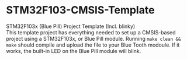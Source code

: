 # STM32F103-CMSIS-Template
STM32F103x (Blue Pill) Project Template (Incl. blinky)<br>
This template project has everything needed to set up a CMSIS-based project using a STM32F103x, or Blue Pill module.
Running ```make clean && make``` should compile and upload the file to your Blue Tooth modoule. If it works, the built-in LED on the Blue Pill module will blink.

